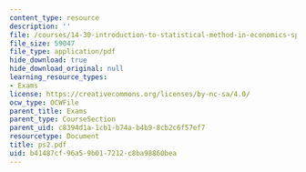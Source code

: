 ```yaml
---
content_type: resource
description: ''
file: /courses/14-30-introduction-to-statistical-method-in-economics-spring-2006/b41487cf96a59b017212c8ba98860bea_ps2.pdf
file_size: 59047
file_type: application/pdf
hide_download: true
hide_download_original: null
learning_resource_types:
- Exams
license: https://creativecommons.org/licenses/by-nc-sa/4.0/
ocw_type: OCWFile
parent_title: Exams
parent_type: CourseSection
parent_uid: c8394d1a-1cb1-b74a-b4b9-8cb2c6f57ef7
resourcetype: Document
title: ps2.pdf
uid: b41487cf-96a5-9b01-7212-c8ba98860bea
---
```

